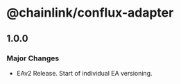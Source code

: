 # @chainlink/conflux-adapter

## 1.0.0

### Major Changes

- EAv2 Release. Start of individual EA versioning.
